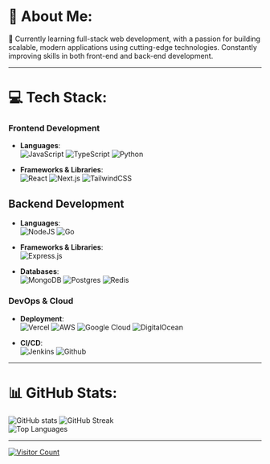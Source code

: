 # 💫 About Me:
🌿 Currently learning full-stack web development, with a passion for building scalable, modern applications using cutting-edge technologies. Constantly improving skills in both front-end and back-end development.

---

# 💻 Tech Stack:

### **Frontend Development**  
- **Languages**:  
  ![JavaScript](https://img.shields.io/badge/javascript-%23323330.svg?style=for-the-badge&logo=javascript&logoColor=%23F7DF1E)
  ![TypeScript](https://img.shields.io/badge/typescript-%23007ACC.svg?style=for-the-badge&logo=typescript&logoColor=white)
  ![Python](https://img.shields.io/badge/python-%23E34F26.svg?style=for-the-badge&logo=python&logoColor=white)

- **Frameworks & Libraries**:  
  ![React](https://img.shields.io/badge/react-%2320232a.svg?style=for-the-badge&logo=react&logoColor=%2361DAFB)
  ![Next.js](https://img.shields.io/badge/Next-black?style=for-the-badge&logo=next.js&logoColor=white)
  ![TailwindCSS](https://img.shields.io/badge/tailwindcss-%2338B2AC.svg?style=for-the-badge&logo=tailwind-css&logoColor=white)
  
## **Backend Development**  
- **Languages**:  
  ![NodeJS](https://img.shields.io/badge/node.js-6DA55F?style=for-the-badge&logo=node.js&logoColor=white)
  ![Go](https://img.shields.io/badge/go-%2300ADD8.svg?style=for-the-badge&logo=go&logoColor=white)
  
- **Frameworks & Libraries**:  
  ![Express.js](https://img.shields.io/badge/express.js-%23404d59.svg?style=for-the-badge&logo=express&logoColor=%2361DAFB)

- **Databases**:  
  ![MongoDB](https://img.shields.io/badge/MongoDB-%234ea94b.svg?style=for-the-badge&logo=mongodb&logoColor=white)
  ![Postgres](https://img.shields.io/badge/postgres-%23316192.svg?style=for-the-badge&logo=postgresql&logoColor=white)
  ![Redis](https://img.shields.io/badge/redis-%23DD0031.svg?style=for-the-badge&logo=redis&logoColor=white)

### **DevOps & Cloud**  
- **Deployment**:  
  ![Vercel](https://img.shields.io/badge/vercel-%23000000.svg?style=for-the-badge&logo=vercel&logoColor=white) 
  ![AWS](https://img.shields.io/badge/AWS-%23FF9900.svg?style=for-the-badge&logo=amazon-aws&logoColor=white)
  ![Google Cloud](https://img.shields.io/badge/GoogleCloud-%234285F4.svg?style=for-the-badge&logo=google-cloud&logoColor=white) 
  ![DigitalOcean](https://img.shields.io/badge/DigitalOcean-%230167ff.svg?style=for-the-badge&logo=digitalOcean&logoColor=white)

- **CI/CD**:  
  ![Jenkins](https://img.shields.io/badge/jenkins-%232C5263.svg?style=for-the-badge&logo=jenkins&logoColor=white)
  ![Github](https://img.shields.io/badge/GithubActions-%23000000.svg?style=for-the-badge&logo=Github&logoColor=white)

---

# 📊 GitHub Stats:
![GitHub stats](https://github-readme-stats.vercel.app/api?username=Risik34&show_icons=true&theme=tokyonight)
![GitHub Streak](https://github-readme-streak-stats.herokuapp.com/?user=@Risik34&theme=tokyonight&hide_border=false)  
![Top Languages](https://github-readme-stats.vercel.app/api/top-langs/?username=Risik34&theme=tokyonight&hide_border=false&include_all_commits=true&count_private=false&layout=compact)

---

[![Visitor Count](https://visitcount.itsvg.in/api?id=@Risik34&icon=0&color=0)](https://visitcount.itsvg.in)
